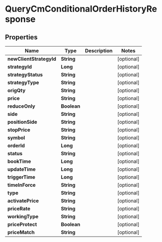 

# QueryCmConditionalOrderHistoryResponse


## Properties

| Name | Type | Description | Notes |
|------------ | ------------- | ------------- | -------------|
|**newClientStrategyId** | **String** |  |  [optional] |
|**strategyId** | **Long** |  |  [optional] |
|**strategyStatus** | **String** |  |  [optional] |
|**strategyType** | **String** |  |  [optional] |
|**origQty** | **String** |  |  [optional] |
|**price** | **String** |  |  [optional] |
|**reduceOnly** | **Boolean** |  |  [optional] |
|**side** | **String** |  |  [optional] |
|**positionSide** | **String** |  |  [optional] |
|**stopPrice** | **String** |  |  [optional] |
|**symbol** | **String** |  |  [optional] |
|**orderId** | **Long** |  |  [optional] |
|**status** | **String** |  |  [optional] |
|**bookTime** | **Long** |  |  [optional] |
|**updateTime** | **Long** |  |  [optional] |
|**triggerTime** | **Long** |  |  [optional] |
|**timeInForce** | **String** |  |  [optional] |
|**type** | **String** |  |  [optional] |
|**activatePrice** | **String** |  |  [optional] |
|**priceRate** | **String** |  |  [optional] |
|**workingType** | **String** |  |  [optional] |
|**priceProtect** | **Boolean** |  |  [optional] |
|**priceMatch** | **String** |  |  [optional] |



